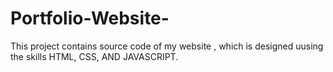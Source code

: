 # Portfolio-Website-
This project contains source code of my website , which is designed uusing the skills HTML, CSS, AND JAVASCRIPT.
